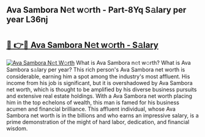 ## Ava Sambora N𝚎t w𝚘rth - Part-8Yq S𝚊lary per year L36nj

# <h2><a href="http://gc1edht.nevu.top/?p=Ava+Sambora">🔗 👉🔴 Ava Sambora N𝚎t w𝚘rth - S𝚊lary</a></h2>

[![Ava Sambora N𝚎t W𝚘rth](https://i.imgur.com/Oavwk0R.jpeg)](http://gc1edht.nevu.top/?p=Ava+Sambora)
What is Ava Sambora n𝚎t w𝚘rth? What is Ava Sambora s𝚊lary per year?
This rich person's Ava Sambora net worth is considerable, earning him a spot among the industry's most affluent. His income from his job is significant, but it is overshadowed by Ava Sambora net worth, which is thought to be amplified by his diverse business pursuits and extensive real estate holdings. With a Ava Sambora net worth placing him in the top echelons of wealth, this man is famed for his business acumen and financial brilliance. This affluent individual, whose Ava Sambora net worth is in the billions and who earns an impressive salary, is a prime demonstration of the might of hard labor, dedication, and financial wisdom.

